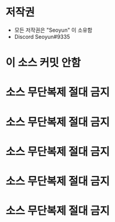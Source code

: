 # 저작권
* 모든 저작권은 "Seoyun" 이 소유함
* Discord Seoyun#9335

# 이 소스 커밋 안함

# 소스 무단복제 절대 금지 
# 소스 무단복제 절대 금지 
# 소스 무단복제 절대 금지 
# 소스 무단복제 절대 금지 
# 소스 무단복제 절대 금지
